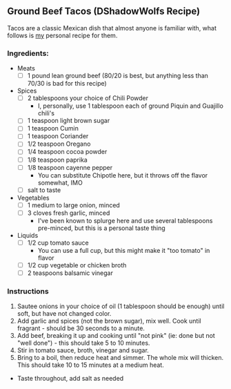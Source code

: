 ## Ground Beef Tacos (DShadowWolfs Recipe)
Tacos are a classic Mexican dish that almost anyone is familiar with, what follows is [my](https://github.com/dshadowwolf) personal recipe for them.

### Ingredients:
* Meats
  - [ ] 1 pound lean ground beef (80/20 is best, but anything less than 70/30 is bad for this recipe)
  
* Spices
  - [ ] 2 tablespoons your choice of Chili Powder
    - I, personally, use 1 tablespoon each of ground Piquin and Guajillo chili's
  - [ ] 1 teaspoon light brown sugar
  - [ ] 1 teaspoon Cumin
  - [ ] 1 teaspoon Coriander
  - [ ] 1/2 teaspoon Oregano
  - [ ] 1/4 teaspoon cocoa powder
  - [ ] 1/8 teaspoon paprika
  - [ ] 1/8 teaspoon cayenne pepper
    - You can substitute Chipotle here, but it throws off the flavor somewhat, IMO
  - [ ] salt to taste
  
* Vegetables
  - [ ] 1 medium to large onion, minced
  - [ ] 3 cloves fresh garlic, minced
    - I've been known to splurge here and use several tablespoons pre-minced, but this is a personal taste thing
  
* Liquids
  - [ ] 1/2 cup tomato sauce
    - You can use a full cup, but this might make it "too tomato" in flavor
  - [ ] 1/2 cup vegetable or chicken broth
  - [ ] 2 teaspoons balsamic vinegar

### Instructions
1. Sautee onions in your choice of oil (1 tablespoon should be enough) until soft, but have not changed color.
2. Add garlic and spices (not the brown sugar), mix well. Cook until fragrant - should be 30 seconds to a minute.
3. Add beef, breaking it up and cooking until "not pink" (ie: done but not "well done") - this should take 5 to 10 minutes.
4. Stir in tomato sauce, broth, vinegar and sugar.
5. Bring to a boil, then reduce heat and simmer. The whole mix will thicken. This should take 10 to 15 minutes at a medium heat.
  * Taste throughout, add salt as needed